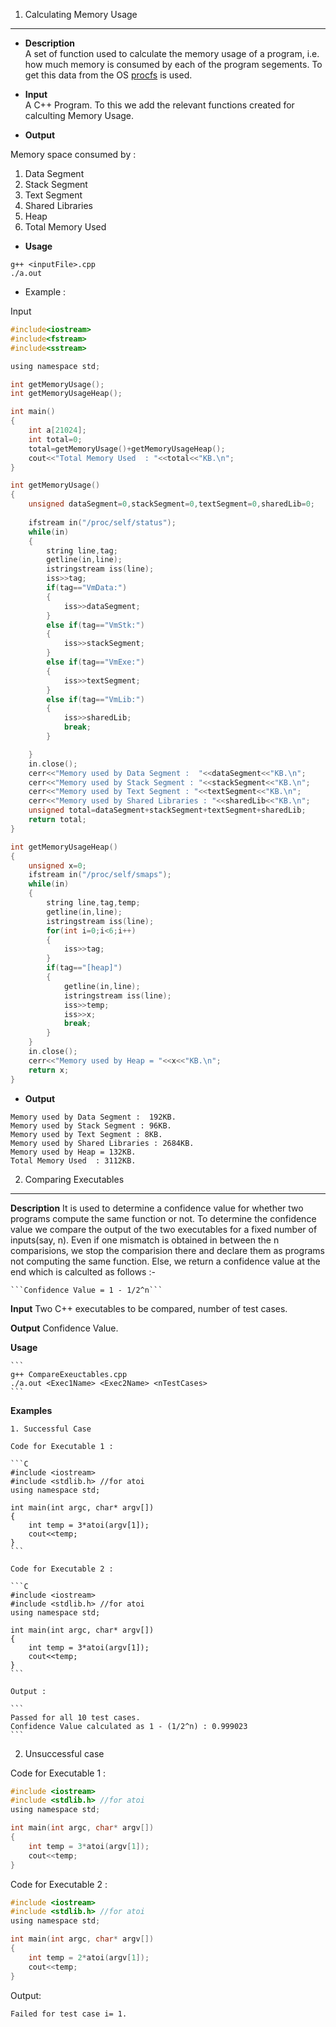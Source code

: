 1. Calculating Memory Usage
-------

+ **Description**  
A set of function used to calculate the memory usage of a program, i.e. how much memory is consumed by each of the program segements. To get this data from the OS [procfs](http://linux.die.net/man/5/proc) is used. 

+ **Input**  
A C++ Program. To this we add the relevant functions created for calculting Memory Usage.


+ **Output**  

Memory space consumed by :

1. Data Segment
2. Stack Segment
3. Text Segment
4. Shared Libraries
5. Heap
6. Total Memory Used

+ **Usage**  

```
g++ <inputFile>.cpp 
./a.out
```

+ Example :

Input
		
```C
#include<iostream>
#include<fstream>
#include<sstream>

using namespace std;

int getMemoryUsage();
int getMemoryUsageHeap();

int main()
{	
	int a[21024];
	int total=0;
	total=getMemoryUsage()+getMemoryUsageHeap();
	cout<<"Total Memory Used  : "<<total<<"KB.\n";
}

int getMemoryUsage()
{
	unsigned dataSegment=0,stackSegment=0,textSegment=0,sharedLib=0;
	
	ifstream in("/proc/self/status");	
	while(in)
	{
		string line,tag;
		getline(in,line);	
		istringstream iss(line);
		iss>>tag;
		if(tag=="VmData:")	
		{
			iss>>dataSegment;
		}
		else if(tag=="VmStk:")
		{
			iss>>stackSegment;
		}
		else if(tag=="VmExe:")
		{
			iss>>textSegment;
		}
		else if(tag=="VmLib:")
		{
			iss>>sharedLib;
			break;
		}

	}
	in.close();
	cerr<<"Memory used by Data Segment :  "<<dataSegment<<"KB.\n";
	cerr<<"Memory used by Stack Segment : "<<stackSegment<<"KB.\n";
	cerr<<"Memory used by Text Segment : "<<textSegment<<"KB.\n";
	cerr<<"Memory used by Shared Libraries : "<<sharedLib<<"KB.\n";
	unsigned total=dataSegment+stackSegment+textSegment+sharedLib;
	return total;
}

int getMemoryUsageHeap()
{
	unsigned x=0;
	ifstream in("/proc/self/smaps");	
	while(in)
	{
		string line,tag,temp;
		getline(in,line);	
		istringstream iss(line);
		for(int i=0;i<6;i++)
		{
			iss>>tag;
		}
		if(tag=="[heap]")	
		{
			getline(in,line);
			istringstream iss(line);
			iss>>temp;
			iss>>x;
			break;
		}
	}
	in.close();
	cerr<<"Memory used by Heap = "<<x<<"KB.\n";
	return x;
}
```

+ **Output**

```
Memory used by Data Segment :  192KB.
Memory used by Stack Segment : 96KB.
Memory used by Text Segment : 8KB.
Memory used by Shared Libraries : 2684KB.
Memory used by Heap = 132KB.
Total Memory Used  : 3112KB.
```

2. Comparing Executables 
---------

**Description**
	It is used to determine a confidence value for whether two programs compute the same function or not. To determine the confidence value we compare the output of the two executables for a fixed number of inputs(say, n). Even if one mismatch is obtained in between the n comparisions, we stop the comparision there and declare them as programs not computing the same function. Else, we return a confidence value at the end which is calculted as follows :-

	```Confidence Value = 1 - 1/2^n```

**Input**
	Two C++ executables to be compared, number of test cases.

**Output**
	Confidence Value.

**Usage**

	```
	g++ CompareExeuctables.cpp 
	./a.out <Exec1Name> <Exec2Name> <nTestCases>
	```

**Examples**

	1. Successful Case

	Code for Executable 1 :

	```C
	#include <iostream>
	#include <stdlib.h> //for atoi
	using namespace std;
	
	int main(int argc, char* argv[])
	{
		int temp = 3*atoi(argv[1]); 
		cout<<temp;
	}
	```

	Code for Executable 2 :

	```C
	#include <iostream>
	#include <stdlib.h> //for atoi
	using namespace std;
	
	int main(int argc, char* argv[])
	{
		int temp = 3*atoi(argv[1]); 
		cout<<temp;
	}
	```

	Output :

	```
	Passed for all 10 test cases.
	Confidence Value calculated as 1 - (1/2^n) : 0.999023
	```

2. Unsuccessful case

Code for Executable 1 :

```C
#include <iostream>
#include <stdlib.h> //for atoi
using namespace std;

int main(int argc, char* argv[])
{
	int temp = 3*atoi(argv[1]); 
	cout<<temp;
}
```

Code for Executable 2 :

```C
#include <iostream>
#include <stdlib.h> //for atoi
using namespace std;

int main(int argc, char* argv[])
{
	int temp = 2*atoi(argv[1]); 
	cout<<temp;
}
```

Output:

```
Failed for test case i= 1.
```

